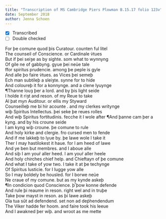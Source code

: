 ```yaml
---
title: "Transcription of MS Cambridge Piers Plowman B.15.17 folio 123v"
date: September 2018
author: Jenna Schoen
---
```

- [x] Transcribed
- [ ] Double checked

For þe comune quod þis Curatour. counten ful litel  
The counseil of Conscience. or Cardinale v̉tues  
But if þei seiȝe as by sighte. som what to wynnyng  
Of gile ne of gabbyng. gyue þei neủe tale  
ffor spiritus prudencie. among þe peple is gyle  
And alle þo faire v̉tues. as Vices þei semeþ  
Ech man subtileþ a sleiȝte. synne for to hide  
And coloureþ it for a konnynge. and a clene lyuynge  
¶Thanne louȝ þer a lord. and by þis light seide  
I holde it riȝt and reson. of my Reue to take  
Al þat myn Auditour. or ellis my Styward  
Counseilleþ me bi hir acounte . and my clerkes writynge  
wiþ Spiritus Intellectus. þei seke þe reues rolles  
And wiþ Spiritus fortitudinis. fecche it I wole after
¶And þanne cam þer a kyng. and by his croune seide  
I am kyng wiþ croune. þe comune to rule  
And holy kirke and clergie. fro cursed men to fende  
And if me lakkeþ to lyue by. þe lawe wole I take it  
Ther I may hastilokest it haue. for I am heed of lawe  
And ye ben but membres. and I aboue alle  
And siþ I am your̉ aller heed. I am your̉ aller heele  
And holy chirches chief help. and Chieftayn of þe comune  
And what I take of yow two. I take it at þe techynge  
Of Spiritus Iusticie. for I Iugge yow alle  
So I may boldely be housled. for I borwe neủe  
Ne craue of my comune. but as my kynde askeþ  
¶In condicion quod Conscience. þͭ þow konne defende  
And rule þi reaume in reson. right wel and in truþe  
Take þow mayst in reson. as þi lawe askeþ  
Oīa tua sūt ad defendend. set non ad dep̉hendendum  
The Viker hadde fer hoom. and faire took his leeue  
And I awakned þer wiþ. and wroot as me mette  
